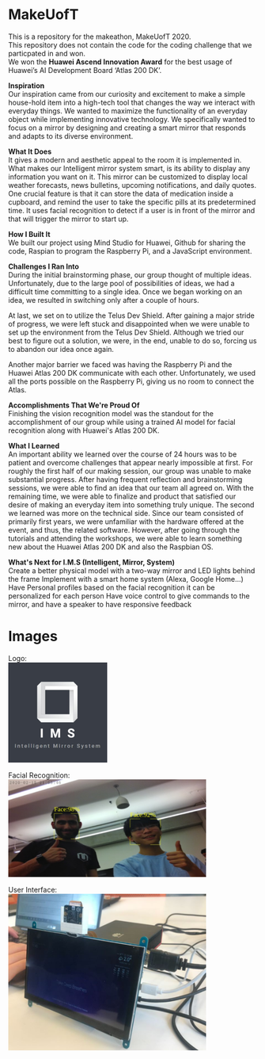 # MakeUofT
This is a repository for the makeathon, MakeUofT 2020. <br> 
This repository does not contain the code for the coding challenge that we particpated in and won. <br>
We won the **Huawei Ascend Innovation Award** for the best usage of Huawei’s AI Development Board ‘Atlas 200 DK’.

**Inspiration** <br>
Our inspiration came from our curiosity and excitement to make a simple house-hold item into a high-tech tool that changes the way we interact with everyday things. We wanted to maximize the functionality of an everyday object while implementing innovative technology. We specifically wanted to focus on a mirror by designing and creating a smart mirror that responds and adapts to its diverse environment.

**What It Does** <br>
It gives a modern and aesthetic appeal to the room it is implemented in. What makes our Intelligent mirror system smart, is its ability to display any information you want on it. This mirror can be customized to display local weather forecasts, news bulletins, upcoming notifications, and daily quotes. One crucial feature is that it can store the data of medication inside a cupboard, and remind the user to take the specific pills at its predetermined time. It uses facial recognition to detect if a user is in front of the mirror and that will trigger the mirror to start up.

**How I Built It** <br>
We built our project using Mind Studio for Huawei, Github for sharing the code, Raspian to program the Raspberry Pi, and a JavaScript environment.

**Challenges I Ran Into** <br>
During the initial brainstorming phase, our group thought of multiple ideas. Unfortunately, due to the large pool of possibilities of ideas, we had a difficult time committing to a single idea. Once we began working on an idea, we resulted in switching only after a couple of hours.

At last, we set on to utilize the Telus Dev Shield. After gaining a major stride of progress, we were left stuck and disappointed when we were unable to set up the environment from the Telus Dev Shield. Although we tried our best to figure out a solution, we were, in the end, unable to do so, forcing us to abandon our idea once again.

Another major barrier we faced was having the Raspberry Pi and the Huawei Atlas 200 DK communicate with each other. Unfortunately, we used all the ports possible on the Raspberry Pi, giving us no room to connect the Atlas.

**Accomplishments That We're Proud Of**<br>
Finishing the vision recognition model was the standout for the accomplishment of our group while using a trained AI model for facial recognition along with Huawei's Atlas 200 DK.

**What I Learned** <br>
An important ability we learned over the course of 24 hours was to be patient and overcome challenges that appear nearly impossible at first. For roughly the first half of our making session, our group was unable to make substantial progress. After having frequent reflection and brainstorming sessions, we were able to find an idea that our team all agreed on. With the remaining time, we were able to finalize and product that satisfied our desire of making an everyday item into something truly unique. The second we learned was more on the technical side. Since our team consisted of primarily first years, we were unfamiliar with the hardware offered at the event, and thus, the related software. However, after going through the tutorials and attending the workshops, we were able to learn something new about the Huawei Atlas 200 DK and also the Raspbian OS.

**What's Next for I.M.S (Intelligent, Mirror, System)** <br>
Create a better physical model with a two-way mirror and LED lights behind the frame Implement with a smart home system (Alexa, Google Home...) Have Personal profiles based on the facial recognition it can be personalized for each person Have voice control to give commands to the mirror, and have a speaker to have responsive feedback

# Images

Logo: <br>
<img src="images/logo.png" width=200>

Facial Recognition: <br>
<img src="images/facial_recognition.png" width=400>

User Interface: <br>
<img src="images/user_interface.png" width=400>
